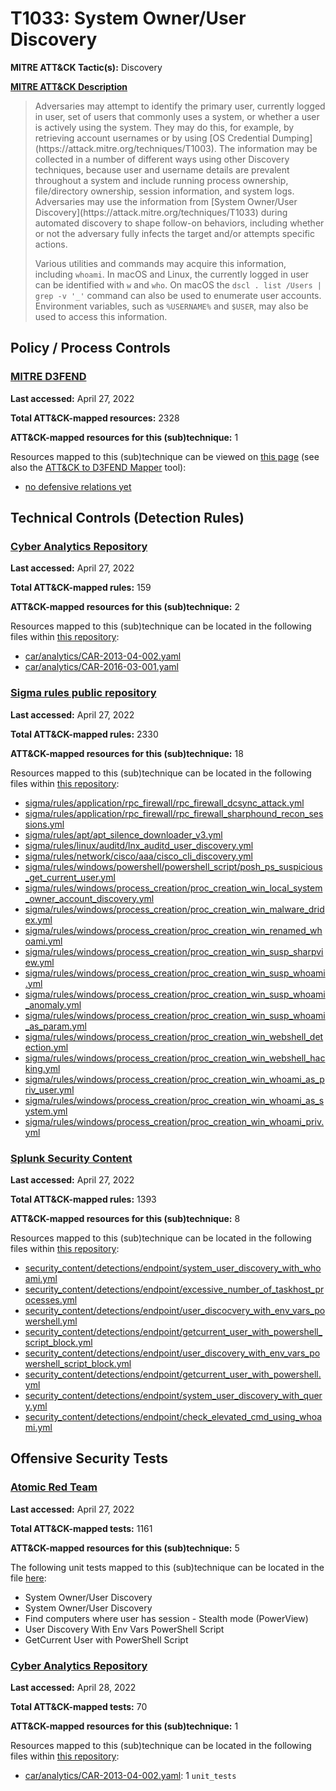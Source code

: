 # T1033: System Owner/User Discovery
**MITRE ATT&CK Tactic(s):** Discovery

**[MITRE ATT&CK Description](https://attack.mitre.org/techniques/T1033)**
<blockquote>Adversaries may attempt to identify the primary user, currently logged in user, set of users that commonly uses a system, or whether a user is actively using the system. They may do this, for example, by retrieving account usernames or by using [OS Credential Dumping](https://attack.mitre.org/techniques/T1003). The information may be collected in a number of different ways using other Discovery techniques, because user and username details are prevalent throughout a system and include running process ownership, file/directory ownership, session information, and system logs. Adversaries may use the information from [System Owner/User Discovery](https://attack.mitre.org/techniques/T1033) during automated discovery to shape follow-on behaviors, including whether or not the adversary fully infects the target and/or attempts specific actions.

Various utilities and commands may acquire this information, including <code>whoami</code>. In macOS and Linux, the currently logged in user can be identified with <code>w</code> and <code>who</code>. On macOS the <code>dscl . list /Users | grep -v '_'</code> command can also be used to enumerate user accounts. Environment variables, such as <code>%USERNAME%</code> and <code>$USER</code>, may also be used to access this information.</blockquote>

## Policy / Process Controls
### [MITRE D3FEND](https://d3fend.mitre.org/)
**Last accessed:** April 27, 2022

**Total ATT&CK-mapped resources:** 2328

**ATT&CK-mapped resources for this (sub)technique:** 1

Resources mapped to this (sub)technique can be viewed on [this page](https://d3fend.mitre.org/) (see also the [ATT&CK to D3FEND Mapper](https://d3fend.mitre.org/tools/attack-mapper) tool):

* [no defensive relations yet](https://d3fend.mitre.org/techniques/d3f:nodefensiverelationsyet)

## Technical Controls (Detection Rules)
### [Cyber Analytics Repository](https://car.mitre.org)
**Last accessed:** April 27, 2022

**Total ATT&CK-mapped rules:** 159

**ATT&CK-mapped resources for this (sub)technique:** 2

Resources mapped to this (sub)technique can be located in the following files within [this repository](https://github.com/mitre-attack/car/blob/master/analytics):

* [car/analytics/CAR-2013-04-002.yaml](https://github.com/mitre-attack/car/blob/master/analytics/CAR-2013-04-002.yaml)
* [car/analytics/CAR-2016-03-001.yaml](https://github.com/mitre-attack/car/blob/master/analytics/CAR-2016-03-001.yaml)

### [Sigma rules public repository](https://github.com/SigmaHQ/sigma)
**Last accessed:** April 27, 2022

**Total ATT&CK-mapped rules:** 2330

**ATT&CK-mapped resources for this (sub)technique:** 18

Resources mapped to this (sub)technique can be located in the following files within [this repository](https://github.com/SigmaHQ/sigma/tree/master/rules):

* [sigma/rules/application/rpc_firewall/rpc_firewall_dcsync_attack.yml](https://github.com/SigmaHQ/sigma/blob/master/rules/application/rpc_firewall/rpc_firewall_dcsync_attack.yml)
* [sigma/rules/application/rpc_firewall/rpc_firewall_sharphound_recon_sessions.yml](https://github.com/SigmaHQ/sigma/blob/master/rules/application/rpc_firewall/rpc_firewall_sharphound_recon_sessions.yml)
* [sigma/rules/apt/apt_silence_downloader_v3.yml](https://github.com/SigmaHQ/sigma/blob/master/rules/apt/apt_silence_downloader_v3.yml)
* [sigma/rules/linux/auditd/lnx_auditd_user_discovery.yml](https://github.com/SigmaHQ/sigma/blob/master/rules/linux/auditd/lnx_auditd_user_discovery.yml)
* [sigma/rules/network/cisco/aaa/cisco_cli_discovery.yml](https://github.com/SigmaHQ/sigma/blob/master/rules/network/cisco/aaa/cisco_cli_discovery.yml)
* [sigma/rules/windows/powershell/powershell_script/posh_ps_suspicious_get_current_user.yml](https://github.com/SigmaHQ/sigma/blob/master/rules/windows/powershell/powershell_script/posh_ps_suspicious_get_current_user.yml)
* [sigma/rules/windows/process_creation/proc_creation_win_local_system_owner_account_discovery.yml](https://github.com/SigmaHQ/sigma/blob/master/rules/windows/process_creation/proc_creation_win_local_system_owner_account_discovery.yml)
* [sigma/rules/windows/process_creation/proc_creation_win_malware_dridex.yml](https://github.com/SigmaHQ/sigma/blob/master/rules/windows/process_creation/proc_creation_win_malware_dridex.yml)
* [sigma/rules/windows/process_creation/proc_creation_win_renamed_whoami.yml](https://github.com/SigmaHQ/sigma/blob/master/rules/windows/process_creation/proc_creation_win_renamed_whoami.yml)
* [sigma/rules/windows/process_creation/proc_creation_win_susp_sharpview.yml](https://github.com/SigmaHQ/sigma/blob/master/rules/windows/process_creation/proc_creation_win_susp_sharpview.yml)
* [sigma/rules/windows/process_creation/proc_creation_win_susp_whoami.yml](https://github.com/SigmaHQ/sigma/blob/master/rules/windows/process_creation/proc_creation_win_susp_whoami.yml)
* [sigma/rules/windows/process_creation/proc_creation_win_susp_whoami_anomaly.yml](https://github.com/SigmaHQ/sigma/blob/master/rules/windows/process_creation/proc_creation_win_susp_whoami_anomaly.yml)
* [sigma/rules/windows/process_creation/proc_creation_win_susp_whoami_as_param.yml](https://github.com/SigmaHQ/sigma/blob/master/rules/windows/process_creation/proc_creation_win_susp_whoami_as_param.yml)
* [sigma/rules/windows/process_creation/proc_creation_win_webshell_detection.yml](https://github.com/SigmaHQ/sigma/blob/master/rules/windows/process_creation/proc_creation_win_webshell_detection.yml)
* [sigma/rules/windows/process_creation/proc_creation_win_webshell_hacking.yml](https://github.com/SigmaHQ/sigma/blob/master/rules/windows/process_creation/proc_creation_win_webshell_hacking.yml)
* [sigma/rules/windows/process_creation/proc_creation_win_whoami_as_priv_user.yml](https://github.com/SigmaHQ/sigma/blob/master/rules/windows/process_creation/proc_creation_win_whoami_as_priv_user.yml)
* [sigma/rules/windows/process_creation/proc_creation_win_whoami_as_system.yml](https://github.com/SigmaHQ/sigma/blob/master/rules/windows/process_creation/proc_creation_win_whoami_as_system.yml)
* [sigma/rules/windows/process_creation/proc_creation_win_whoami_priv.yml](https://github.com/SigmaHQ/sigma/blob/master/rules/windows/process_creation/proc_creation_win_whoami_priv.yml)

### [Splunk Security Content](https://github.com/splunk/security_content)
**Last accessed:** April 27, 2022

**Total ATT&CK-mapped rules:** 1393

**ATT&CK-mapped resources for this (sub)technique:** 8

Resources mapped to this (sub)technique can be located in the following files within [this repository](https://github.com/splunk/security_content/tree/develop/detections):

* [security_content/detections/endpoint/system_user_discovery_with_whoami.yml](https://github.com/splunk/security_content/blob/develop/detections/endpoint/system_user_discovery_with_whoami.yml)
* [security_content/detections/endpoint/excessive_number_of_taskhost_processes.yml](https://github.com/splunk/security_content/blob/develop/detections/endpoint/excessive_number_of_taskhost_processes.yml)
* [security_content/detections/endpoint/user_discocvery_with_env_vars_powershell.yml](https://github.com/splunk/security_content/blob/develop/detections/endpoint/user_discocvery_with_env_vars_powershell.yml)
* [security_content/detections/endpoint/getcurrent_user_with_powershell_script_block.yml](https://github.com/splunk/security_content/blob/develop/detections/endpoint/getcurrent_user_with_powershell_script_block.yml)
* [security_content/detections/endpoint/user_discovery_with_env_vars_powershell_script_block.yml](https://github.com/splunk/security_content/blob/develop/detections/endpoint/user_discovery_with_env_vars_powershell_script_block.yml)
* [security_content/detections/endpoint/getcurrent_user_with_powershell.yml](https://github.com/splunk/security_content/blob/develop/detections/endpoint/getcurrent_user_with_powershell.yml)
* [security_content/detections/endpoint/system_user_discovery_with_query.yml](https://github.com/splunk/security_content/blob/develop/detections/endpoint/system_user_discovery_with_query.yml)
* [security_content/detections/endpoint/check_elevated_cmd_using_whoami.yml](https://github.com/splunk/security_content/blob/develop/detections/endpoint/check_elevated_cmd_using_whoami.yml)


## Offensive Security Tests
### [Atomic Red Team](https://github.com/redcanaryco/atomic-red-team)
**Last accessed:** April 27, 2022

**Total ATT&CK-mapped tests:** 1161

**ATT&CK-mapped resources for this (sub)technique:** 5

The following unit tests mapped to this (sub)technique can be located in the file [here](https://github.com/redcanaryco/atomic-red-team/tree/master/atomics/T1033/T1033.yaml):

* System Owner/User Discovery
* System Owner/User Discovery
* Find computers where user has session - Stealth mode (PowerView)
* User Discovery With Env Vars PowerShell Script
* GetCurrent User with PowerShell Script

### [Cyber Analytics Repository](https://car.mitre.org)
**Last accessed:** April 28, 2022

**Total ATT&CK-mapped tests:** 70

**ATT&CK-mapped resources for this (sub)technique:** 1

Resources mapped to this (sub)technique can be located in the following files within [this repository](https://github.com/mitre-attack/car/blob/master/analytics):

* [car/analytics/CAR-2013-04-002.yaml](https://github.com/mitre-attack/car/blob/master/analytics/CAR-2013-04-002.yaml): 1 <code>unit_tests</code>

